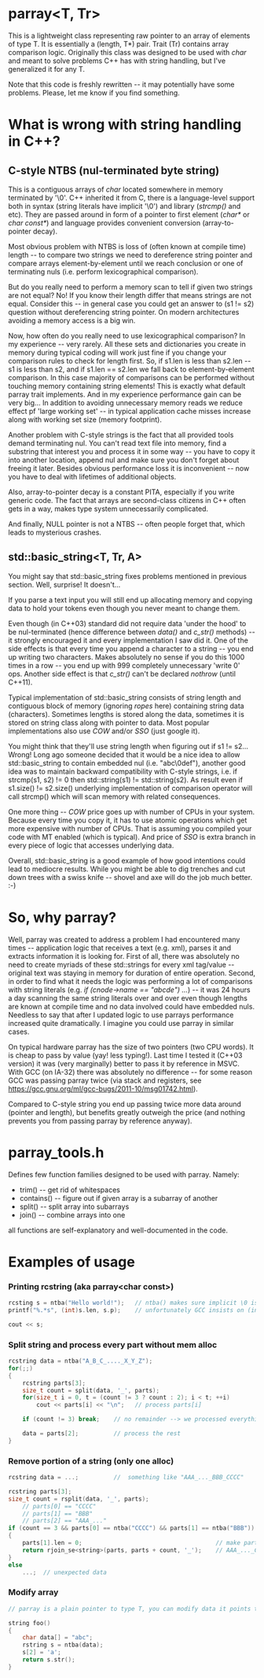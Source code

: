 # parray\<T, Tr\>

This is a lightweight class representing raw pointer to an array of elements of type T. It is essentially a (length, T*) pair.
Trait (Tr) contains array comparison logic. Originally this class was designed to be used with _char_ and meant to solve problems C++ has with string handling, but I've generalized it for any T.

Note that this code is freshly rewritten -- it may potentially have some problems. Please, let me know if you find something.

# What is wrong with string handling in C++?

## C-style NTBS (nul-terminated byte string)

This is a contiguous arrays of _char_ located somewhere in memory terminated by '\\0'. C++ inherited it from C, there is a language-level support both in syntax (string literals have implicit '\\0') and library (_strcmp()_ and etc). They are passed around in form of a pointer to first element (_char*_ or _char const*_) and language provides convenient conversion (array-to-pointer decay).

Most obvious problem with NTBS is loss of (often known at compile time) length -- to compare two strings we need to dereference string pointer and compare arrays element-by-element until we reach conclusion or one of terminating nuls (i.e. perform lexicographical comparison). 

But do you really need to perform a memory scan to tell if given two strings are not equal? No! If you know their length differ that means strings are not equal. Consider this -- in general case you could get an answer to (s1 != s2) question without dereferencing string pointer. On modern architectures avoiding a memory access is a big win.

Now, how often do you really need to use lexicographical comparison? In my experience -- very rarely. All these sets and dictionaries you create in memory during typical coding will work just fine if you change your comparison rules to check for length first. So, if s1.len is less than s2.len -- s1 is less than s2, and if s1.len == s2.len we fall back to element-by-element comparison. In this case majority of comparisons can be performed without touching memory containing string elements! This is exactly what default parray trait implements. And in my experience performance gain can be very big... In addition to avoiding unnecessary memory reads we reduce effect pf 'large working set' -- in typical application cache misses increase along with working set size (memory footprint).

Another problem with C-style strings is the fact that all provided tools demand terminating nul. You can't read text file into memory, find a substring that interest you and process it in some way -- you have to copy it into another location, append nul and make sure you don't forget about freeing it later. Besides obvious performance loss it is inconvenient -- now you have to deal with lifetimes of additional objects.

Also, array-to-pointer decay is a constant PITA, especially if you write generic code. The fact that arrays are second-class citizens in C++ often gets in a way, makes type system unnecessarily complicated.

And finally, NULL pointer is not a NTBS -- often people forget that, which leads to mysterious crashes.

## std::basic_string\<T, Tr, A\>

You might say that std::basic_string fixes problems mentioned in previous section. Well, surprise! It doesn't...

If you parse a text input you will still end up allocating memory and copying data to hold your tokens even though you never meant to change them.

Even though (in C++03) standard did not require data 'under the hood' to be nul-terminated (hence difference between _data()_ and _c_str()_ methods) -- it strongly encouraged it and every implementation I saw did it. One of the side effects is that every time you append a character to a string -- you end up writing two characters. Makes absolutely no sense if you do this 1000 times in a row -- you end up with 999 completely unnecessary 'write 0' ops. Another side effect is that _c_str()_ can't be declared _nothrow_ (until C++11).

Typical implementation of std::basic_string consists of string length and contiguous block of memory (ignoring _ropes_ here) containing string data (characters). Sometimes lengths is stored along the data, sometimes it is stored on string class along with pointer to data. Most popular implementations also use _COW_ and/or _SSO_ (just google it).

You might think that they'll use string length when figuring out if s1 != s2... Wrong! Long ago someone decided that it would be a nice idea to allow std::basic_string to contain embedded nul (i.e. "abc\\0def"), another good idea was to maintain backward compatibility with C-style strings, i.e. if strcmp(s1, s2) != 0 then std::string(s1) != std::string(s2). As result even if s1.size() != s2.size() underlying implementation of comparison operator will call strcmp() which will scan memory with related consequences.

One more thing -- _COW_ price goes up with number of CPUs in your system. Because every time you copy it, it has to use atomic operations which get more expensive with number of CPUs. That is assuming you compiled your code with MT enabled (which is typical). And price of _SSO_ is extra branch in every piece of logic that accesses underlying data.

Overall, std::basic_string is a good example of how good intentions could lead to mediocre results. While you might be able to dig trenches and cut down trees with a swiss knife -- shovel and axe will do the job much better. :-)

# So, why parray?

Well, parray was created to address a problem I had encountered many times -- application logic that receives a text (e.g. xml), parses it and extracts information it is looking for. First of all, there was absolutely no need to create myriads of these std::strings for every xml tag/value -- original text was staying in memory for duration of entire operation. Second, in order to find what it needs the logic was performing a lot of comparisons with string literals (e.g. _if (cnode->name == "abcde") ..._) -- it was 24 hours a day scanning the same string literals over and over even though lengths are known at compile time and no data involved could have embedded nuls. Needless to say that after I updated logic to use parrays performance increased quite dramatically. I imagine you could use parray in similar cases.

On typical hardware parray has the size of two pointers (two CPU words). It is cheap to pass by value (yay! less typing!). Last time I tested it (C++03 version) it was (very marginally) better to pass it by reference in MSVC. With GCC (on IA-32) there was absolutely no difference -- for some reason GCC was passing parray twice (via stack and registers, see https://gcc.gnu.org/ml/gcc-bugs/2011-10/msg01742.html).

Compared to C-style string you end up passing twice more data around (pointer and length), but benefits greatly outweigh the price (and nothing prevents you from passing parray by reference anyway).

# parray_tools.h

Defines few function families designed to be used with parray. Namely:
- trim() -- get rid of whitespaces
- contains() -- figure out if given array is a subarray of another
- split() -- split array into subarrays
- join() -- combine arrays into one

all functions are self-explanatory and well-documented in the code.

# Examples of usage

### Printing rcstring (aka parray\<char const\>)

```C++
rcsting s = ntba("Hello world!");   // ntba() makes sure implicit \0 is ignored
printf("%.*s", (int)s.len, s.p);    // unfortunately GCC insists on (int) cast  :-\

cout << s;
```

### Split string and process every part without mem alloc

```C++
rcstring data = ntba("A_B_C_...._X_Y_Z");
for(;;)
{
    rcstring parts[3];
    size_t count = split(data, '_', parts);
    for(size_t i = 0, t = (count != 3 ? count : 2); i < t; ++i)
        cout << parts[i] << "\n";   // process parts[i]

    if (count != 3) break;    // no remainder --> we processed everything

    data = parts[2];          // process the rest
}
```

### Remove portion of a string (only one alloc)

```C++
rcstring data = ...;          //  something like "AAA_..._BBB_CCCC"

rcstring parts[3];
size_t count = rsplit(data, '_', parts);
    // parts[0] == "CCCC"
    // parts[1] == "BBB"
    // parts[2] == "AAA_..."
if (count == 3 && parts[0] == ntba("CCCC") && parts[1] == ntba("BBB"))
{
    parts[1].len = 0;                                      // make parts[1] empty
    return rjoin_se<string>(parts, parts + count, '_');    // AAA_..._CCCC
}
else
    ...;  // unexpected data
```

### Modify array

```C++
// parray is a plain pointer to type T, you can modify data it points to

string foo()
{
    char data[] = "abc";
    rstring s = ntba(data);
    s[2] = 'a';
    return s.str();
}
```
